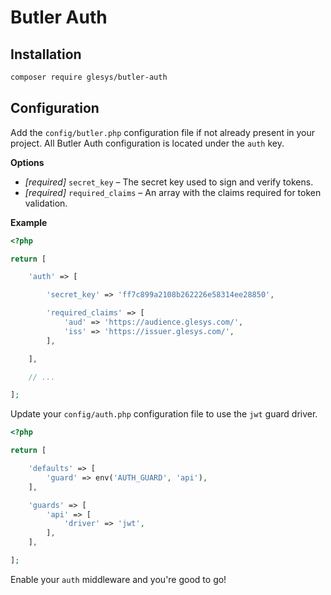 # Butler Auth

## Installation

```sh
composer require glesys/butler-auth
```

## Configuration

Add the `config/butler.php` configuration file if not already present in your
project. All Butler Auth configuration is located under the `auth` key.

**Options**

- _[required]_ `secret_key` – The secret key used to sign and verify tokens.
- _[required]_ `required_claims` – An array with the claims required for token validation.

**Example**

```php
<?php

return [

    'auth' => [

        'secret_key' => 'ff7c899a2108b262226e58314ee28850',

        'required_claims' => [
            'aud' => 'https://audience.glesys.com/',
            'iss' => 'https://issuer.glesys.com/',
        ],

    ],

    // ...

];

```

Update your `config/auth.php` configuration file to use the `jwt` guard driver.

```php
<?php

return [

    'defaults' => [
        'guard' => env('AUTH_GUARD', 'api'),
    ],

    'guards' => [
        'api' => [
            'driver' => 'jwt',
        ],
    ],

];

```

Enable your `auth` middleware and you're good to go!
